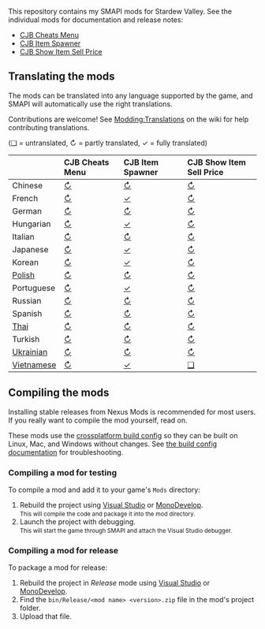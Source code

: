 ﻿This repository contains my SMAPI mods for Stardew Valley. See the individual mods for
documentation and release notes:

* [CJB Cheats Menu](CJBCheatsMenu)
* [CJB Item Spawner](CJBItemSpawner)
* [CJB Show Item Sell Price](CJBShowItemSellPrice)

## Translating the mods
<!--

    This section is auto-generated using a script, there's no need to edit it manually.
    https://github.com/Pathoschild/StardewScripts/tree/main/create-translation-summary

-->
The mods can be translated into any language supported by the game, and SMAPI will automatically
use the right translations.

Contributions are welcome! See [Modding:Translations](https://stardewvalleywiki.com/Modding:Translations)
on the wiki for help contributing translations.

(❑ = untranslated, ↻ = partly translated, ✓ = fully translated)

&nbsp;       | CJB Cheats Menu                 | CJB Item Spawner                 | CJB Show Item Sell Price
:----------- | :------------------------------ | :------------------------------- | :-------------------------------------
Chinese      | [↻](CJBCheatsMenu/i18n/zh.json) | [↻](CJBItemSpawner/i18n/zh.json) | [↻](CJBShowItemSellPrice/i18n/zh.json)
French       | [↻](CJBCheatsMenu/i18n/fr.json) | [✓](CJBItemSpawner/i18n/fr.json) | [↻](CJBShowItemSellPrice/i18n/fr.json)
German       | [↻](CJBCheatsMenu/i18n/de.json) | [↻](CJBItemSpawner/i18n/de.json) | [↻](CJBShowItemSellPrice/i18n/de.json)
Hungarian    | [↻](CJBCheatsMenu/i18n/hu.json) | [✓](CJBItemSpawner/i18n/hu.json) | [↻](CJBShowItemSellPrice/i18n/hu.json)
Italian      | [↻](CJBCheatsMenu/i18n/it.json) | [↻](CJBItemSpawner/i18n/it.json) | [↻](CJBShowItemSellPrice/i18n/it.json)
Japanese     | [↻](CJBCheatsMenu/i18n/ja.json) | [✓](CJBItemSpawner/i18n/ja.json) | [↻](CJBShowItemSellPrice/i18n/ja.json)
Korean       | [↻](CJBCheatsMenu/i18n/ko.json) | [✓](CJBItemSpawner/i18n/ko.json) | [↻](CJBShowItemSellPrice/i18n/ko.json)
[Polish]     | [↻](CJBCheatsMenu/i18n/pl.json) | [↻](CJBItemSpawner/i18n/pl.json) | [↻](CJBShowItemSellPrice/i18n/pl.json)
Portuguese   | [↻](CJBCheatsMenu/i18n/pt.json) | [✓](CJBItemSpawner/i18n/pt.json) | [↻](CJBShowItemSellPrice/i18n/pt.json)
Russian      | [↻](CJBCheatsMenu/i18n/ru.json) | [↻](CJBItemSpawner/i18n/ru.json) | [↻](CJBShowItemSellPrice/i18n/ru.json)
Spanish      | [↻](CJBCheatsMenu/i18n/es.json) | [↻](CJBItemSpawner/i18n/es.json) | [↻](CJBShowItemSellPrice/i18n/es.json)
[Thai]       | [↻](CJBCheatsMenu/i18n/th.json) | [↻](CJBItemSpawner/i18n/th.json) | [↻](CJBShowItemSellPrice/i18n/th.json)
Turkish      | [↻](CJBCheatsMenu/i18n/tr.json) | [↻](CJBItemSpawner/i18n/tr.json) | [↻](CJBShowItemSellPrice/i18n/tr.json)
[Ukrainian]  | [↻](CJBCheatsMenu/i18n/uk.json) | [↻](CJBItemSpawner/i18n/uk.json) | [↻](CJBShowItemSellPrice/i18n/uk.json)
[Vietnamese] | [↻](CJBCheatsMenu/i18n/vi.json) | [✓](CJBItemSpawner/i18n/vi.json) | [❑](CJBShowItemSellPrice/i18n)

[Polish]: https://www.nexusmods.com/stardewvalley/mods/3616
[Thai]: https://www.nexusmods.com/stardewvalley/mods/7052
[Ukrainian]: https://www.nexusmods.com/stardewvalley/mods/8427
[Vietnamese]: https://www.nexusmods.com/stardewvalley/mods/24371

## Compiling the mods
Installing stable releases from Nexus Mods is recommended for most users. If you really want to
compile the mod yourself, read on.

These mods use the [crossplatform build config](https://www.nuget.org/packages/Pathoschild.Stardew.ModBuildConfig)
so they can be built on Linux, Mac, and Windows without changes. See [the build config documentation](https://www.nuget.org/packages/Pathoschild.Stardew.ModBuildConfig)
for troubleshooting.

### Compiling a mod for testing
To compile a mod and add it to your game's `Mods` directory:

1. Rebuild the project using [Visual Studio](https://www.visualstudio.com/vs/community/) or [MonoDevelop](http://www.monodevelop.com/).  
   <small>This will compile the code and package it into the mod directory.</small>
2. Launch the project with debugging.  
   <small>This will start the game through SMAPI and attach the Visual Studio debugger.</small>

### Compiling a mod for release
To package a mod for release:

1. Rebuild the project in _Release_ mode using [Visual Studio](https://www.visualstudio.com/vs/community/) or [MonoDevelop](http://www.monodevelop.com/).
2. Find the `bin/Release/<mod name> <version>.zip` file in the mod's project folder.
3. Upload that file.
